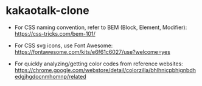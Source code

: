 # kakaotalk-clone

- For CSS naming convention, refer to BEM (Block, Element, Modifier):
  https://css-tricks.com/bem-101/

- For CSS svg icons, use Font Awesome:
  https://fontawesome.com/kits/e6f61c6027/use?welcome=yes

- For quickly analyzing/getting color codes from reference websites:
  https://chrome.google.com/webstore/detail/colorzilla/bhlhnicpbhignbdhedgjhgdocnmhomnp/related
